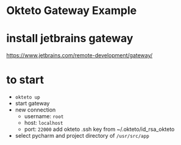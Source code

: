 # Okteto Gateway Example

# install  jetbrains gateway
https://www.jetbrains.com/remote-development/gateway/

# to start
* `okteto up`
* start gateway
* new connection 
    * username: `root`
    * host: `localhost`
    * port: `22000`
add okteto .ssh key from ~/.okteto/id_rsa_okteto
* select pycharm and project directory of `/usr/src/app`

